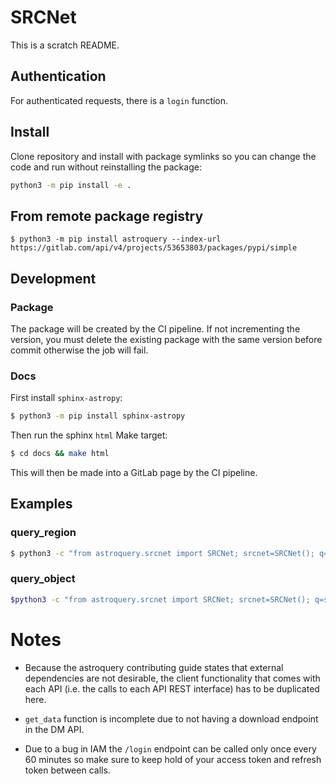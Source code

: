 # SRCNet

This is a scratch README.

## Authentication

For authenticated requests, there is a `login` function. 

## Install

Clone repository and install with package symlinks so you can change the code and run without reinstalling the package:

```bash
python3 -m pip install -e .
```

## From remote package registry

```
$ python3 -m pip install astroquery --index-url https://gitlab.com/api/v4/projects/53653803/packages/pypi/simple
```

## Development

### Package

The package will be created by the CI pipeline. If not incrementing the version, you must delete the existing package with the same version before commit otherwise the job will fail.

### Docs

First install `sphinx-astropy`:

```bash
$ python3 -m pip install sphinx-astropy
```

Then run the sphinx `html` Make target:

```bash
$ cd docs && make html
```

This will then be made into a GitLab page by the CI pipeline.

## Examples

### query_region

```bash
$ python3 -c "from astroquery.srcnet import SRCNet; srcnet=SRCNet(); q=srcnet.query_region(coordinates='82.1deg 12.58deg', radius=0.01); print(q)"
```

### query_object

```bash
$python3 -c "from astroquery.srcnet import SRCNet; srcnet=SRCNet(); q=srcnet.query_object(object_name='PTF10tce', radius=0.01); print(q)"
```

# Notes

- Because the astroquery contributing guide states that external dependencies are not desirable, the client functionality that comes with each 
API (i.e. the calls to each API REST interface) has to be duplicated here.

- `get_data` function is incomplete due to not having a download endpoint in the DM API.

- Due to a bug in IAM the `/login` endpoint can be called only once every 60 minutes so make sure to keep hold of your access token and refresh token between calls.